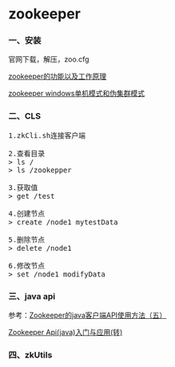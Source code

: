 # zookeeper
### 一、安装
官网下载，解压，zoo.cfg

[zookeeper的功能以及工作原理](https://www.cnblogs.com/felixzh/p/5869212.html)

[zookeeper windows单机模式和伪集群模式](https://blog.csdn.net/lovesummerforever/article/details/48975703)

### 二、CLS 
<pre>
1.zkCli.sh连接客户端

2.查看目录
> ls /
> ls /zookepper

3.获取值
> get /test

4.创建节点
> create /node1 mytestData

5.删除节点
> delete /node1

6.修改节点
> set /node1 modifyData
</pre>

### 三、java api
参考：[Zookeeper的java客户端API使用方法（五）](https://blog.csdn.net/jiuqiyuliang/article/details/56012027)

[Zookeeper Api(java)入门与应用(转)](http://www.cnblogs.com/ggjucheng/p/3370359.html)

### 四、zkUtils